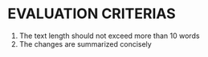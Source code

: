 # EVALUATION CRITERIAS
1. The text length should not exceed more than 10 words
2. The changes are summarized concisely